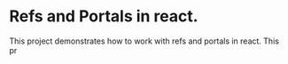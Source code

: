 # Refs and Portals in react.

This project demonstrates how to work with refs and portals in react.
This pr